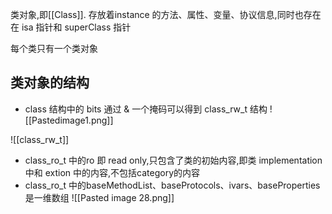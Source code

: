 
类对象,即[[Class]]. 存放着instance 的方法、属性、变量、协议信息,同时也存在在 isa 指针和 superClass 指针

每个类只有一个类对象

## 类对象的结构
* class 结构中的 bits 通过 & 一个掩码可以得到 class_rw_t 结构
![[Pastedimage1.png]]

![[class_rw_t]] 


* class_ro_t 中的ro 即 read only,只包含了类的初始内容,即类 implementation 中和 extion 中的内容,不包括category的内容
* class_ro_t 中的baseMethodList、baseProtocols、ivars、baseProperties是⼀维数组
![[Pasted image 28.png]]

